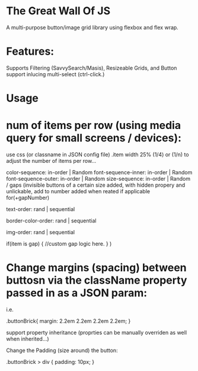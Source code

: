 # The Great Wall Of JS

A multi-purpose button/image grid library using flexbox and flex wrap.

# Features:

Supports Filtering (SavvySearch/Masis), Resizeable Grids, and Button support inlucing multi-select (ctrl-click.)

# Usage

# num of items per row (using media query for small screens / devices):

use css (or classname in JSON config file) .item width 25% (1/4) or (1/n) to adjust the number of items per row...

color-sequence: in-order | Random
font-sequence-inner: in-order | Random
font-sequence-outer: in-order | Random
size-sequence: in-order | Random / gaps (invisible buttons of a certain size added, with hidden propery and unlickable, add to number added when reated if applicable 
for(+gapNumber)

text-order:
rand | sequential

border-color-order:
rand | sequential

img-order:
rand | sequential


if(item is gap)
{
	//custom gap logic here.
}
)

# Change margins (spacing) between buttosn via the className property passed in as a JSON param: 

i.e. 

.buttonBrick{
	margin: 2.2em 2.2em 2.2em 2.2em;
}


support property inheritance (proprties can be manually overriden as well when inherited...)


Change the Padding (size around) the button:

.buttonBrick > div {
	padding: 10px;
}
